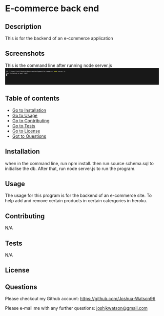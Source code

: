 # E-commerce back end 


## Description 
This is for the backend of an e-commerce application 

## Screenshots

This is the command line after running node server.js
![alt](./assets/images/commandline.png)

## Table of contents
- [Go to Installation](#installation) 
- [Go to Usage](#usage) 
- [Go to Contributing](#contributing) 
- [Go to Tests](#tests)
- [Go to License](#license)
- [Got to Questions](#questions)

## Installation
when in the command line, run npm install. then run source schema.sql to initialise the db. After that, run node server.js to run the program.
    
## Usage
The usage for this program is  for the backend of an e-commerce site. To help add and remove certain products in certain catergories in heroku.

## Contributing
N/A

## Tests
N/A

## License




## Questions

Please checkout my Github account: https://github.com/Joshua-Watson96 

Please e-mail me with any further questions:  joshjkwatson@gmail.com